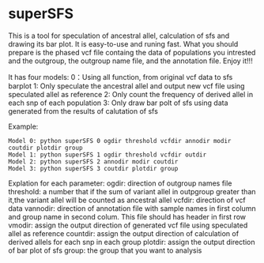 # superSFS
This is a tool for speculation of ancestral allel, calculation of sfs and drawing its bar plot. It is easy-to-use and runing fast. What you should prepare is the phased vcf file containg the data of populations you intrested and the outgroup, the outgroup name file, and the annotation file. Enjoy it!!!

It has four models:
    0：Using all function, from original vcf data to sfs barplot
    1: Only speculate the ancestral allel and output new vcf file using speculated allel as reference
    2: Only count the frequency of derived allel in each snp of each population
    3: Only draw bar polt of sfs using data generated from the results of calutation of sfs

Example:

    Model 0: python superSFS 0 ogdir threshold vcfdir annodir modir coutdir plotdir group
    Model 1: python superSFS 1 ogdir threshold vcfdir outdir
    Model 2: python superSFS 2 annodir modir coutdir
    Model 3: python superSFS 3 coutdir plotdir group

Explation for each parameter:
    ogdir: direction of outgroup names file
    threshold: a number that if the sum of variant allel in outpgroup greater than it,the variant allel will be counted as ancestral allel
    vcfdir: direction of vcf data
    vannodir: direction of annotation file with sample names in first column and group name in second colum. This file should has header in first row
    vmodir: assign the output direction of generated vcf file using speculated allel as reference
    countdir: assign the output direction of calculation of derived allels for each snp in each group
    plotdir: assign the output direction of bar plot of sfs
    group: the group that you want to analysis
